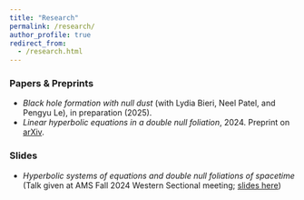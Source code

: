 ```yaml
---
title: "Research"
permalink: /research/
author_profile: true
redirect_from:
  - /research.html
---
```


### Papers & Preprints

* *Black hole formation with null dust* (with Lydia Bieri, Neel Patel, and Pengyu Le), in preparation (2025). 
* *Linear hyperbolic equations in a double null foliation*, 2024. Preprint on [arXiv](https://arxiv.org/abs/2412.01915).

### Slides

* *Hyperbolic systems of equations and double null foliations of spacetime* (Talk given at AMS Fall 2024 Western Sectional meeting; [slides here](https://https://clstith.github.io/files/talk_slides_AMS_sectional_2024.pdf))